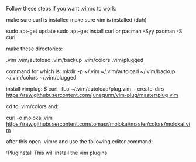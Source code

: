 Follow these steps if you want .vimrc to work:

make sure curl is installed
make sure vim is installed (duh)

sudo apt-get update
sudo apt-get install curl
or
pacman -Syy
pacman -S curl

make these directories:

.vim
.vim/autoload
.vim/backup
.vim/colors
.vim/plugged

command for which is:
    mkdir -p ~/.vim ~/.vim/autoload ~/.vim/backup ~/.vim/colors ~/.vim/plugged
    

install vimplug:
  $ curl -fLo ~/.vim/autoload/plug.vim --create-dirs \
    https://raw.githubusercontent.com/junegunn/vim-plug/master/plug.vim
    
cd to .vim/colors and:

  curl -o molokai.vim https://raw.githubusercontent.com/tomasr/molokai/master/colors/molokai.vim
  
after this open .vimrc and use the following editor command:

  :PlugInstall
This will install the vim plugins
